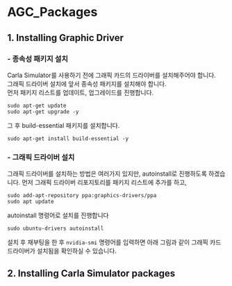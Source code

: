 # AGC_Packages
## 1. Installing Graphic Driver
### - 종속성 패키지 설치
Carla Simulator를 사용하기 전에 그래픽 카드의 드라이버를 설치해주어야 합니다.  
그래픽 드라이버 설치에 앞서 종속성 패키지를 설치해야 합니다.  
먼저 패키지 리스트를 업데이트, 업그레이드를 진행합니다.
```shell
sudo apt-get update
sudo apt-get upgrade -y
```

그 후 build-essential 패키지를 설치합니다.
```shell
sudo apt-get install build-essential -y
```

### - 그래픽 드라이버 설치
그래픽 드라이버를 설치하는 방법은 여러가지 있지만, autoinstall로 진행하도록 하겠습니다.
먼저 그래픽 드라이버 리포지토리를 패키지 리스트에 추가를 하고,
```shell
sudo add-apt-repository ppa:graphics-drivers/ppa
sudo apt update
```

autoinstall 명령어로 설치를 진행합니다
```shell
sudo ubuntu-drivers autoinstall
```

설치 후 재부팅을 한 후 `nvidia-smi` 명령어를 입력하면 아래 그림과 같이 그래픽 카드 드라이버가 설치됨을 확인하실 수 있습니다.


## 2. Installing Carla Simulator packages